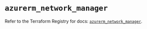 # `azurerm_network_manager`

Refer to the Terraform Registry for docs: [`azurerm_network_manager`](https://registry.terraform.io/providers/hashicorp/azurerm/3.111.0/docs/resources/network_manager).
